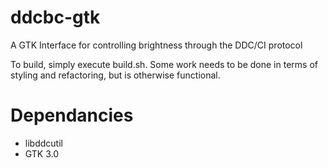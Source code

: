 # ddcbc-gtk
A GTK Interface for controlling brightness through the DDC/CI protocol

To build, simply execute build.sh. Some work needs to be done in terms of styling and refactoring, but is otherwise functional.

# Dependancies
- libddcutil
- GTK 3.0
